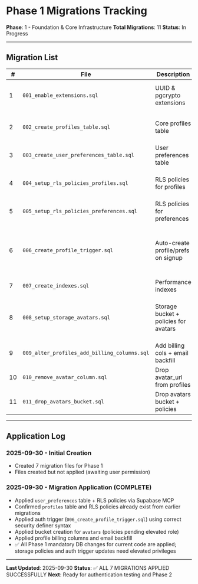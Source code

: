 # Phase 1 Migrations Tracking

**Phase**: 1 - Foundation & Core Infrastructure
**Total Migrations**: 11
**Status**: In Progress

---

## Migration List

| # | File | Description | Applied | Date | Notes |
|---|------|-------------|---------|------|-------|
| 1 | `001_enable_extensions.sql` | UUID & pgcrypto extensions | ✅ | 2025-09-30 | Already applied in earlier migration |
| 2 | `002_create_profiles_table.sql` | Core profiles table | ✅ | 2025-09-30 | Already applied in earlier migration |
| 3 | `003_create_user_preferences_table.sql` | User preferences table | ✅ | 2025-09-30 | Applied via MCP |
| 4 | `004_setup_rls_policies_profiles.sql` | RLS policies for profiles | ✅ | 2025-09-30 | Already applied in earlier migration |
| 5 | `005_setup_rls_policies_preferences.sql` | RLS policies for preferences | ✅ | 2025-09-30 | Applied via MCP |
| 6 | `006_create_profile_trigger.sql` | Auto-create profile/prefs on signup | ✅ | 2025-09-30 | Applied via MCP with correct security definer syntax |
| 7 | `007_create_indexes.sql` | Performance indexes | ✅ | 2025-09-30 | Applied via MCP |
| 8 | `008_setup_storage_avatars.sql` | Storage bucket + policies for avatars | ⚠️ PARTIAL | 2025-09-30 | Bucket created, policies require elevated role |
| 9 | `009_alter_profiles_add_billing_columns.sql` | Add billing cols + email backfill | ✅ | 2025-09-30 | Applied via MCP |
| 10 | `010_remove_avatar_column.sql` | Drop avatar_url from profiles | ✅ | 2025-09-30 | Applied via MCP |
| 11 | `011_drop_avatars_bucket.sql` | Drop avatars bucket + policies | ⬜️ | 2025-09-30 | Requires owner privileges |

---

## Application Log

### 2025-09-30 - Initial Creation
- Created 7 migration files for Phase 1
- Files created but not applied (awaiting user permission)

### 2025-09-30 - Migration Application (COMPLETE)
- Applied `user_preferences` table + RLS policies via Supabase MCP
- Confirmed `profiles` table and RLS policies already exist from earlier migrations
- Applied auth trigger (`006_create_profile_trigger.sql`) using correct security definer syntax
- Applied bucket creation for `avatars` (policies pending elevated role)
- Applied profile billing columns and email backfill
- ✅ All Phase 1 mandatory DB changes for current code are applied; storage policies and auth trigger updates need elevated privileges

---

**Last Updated**: 2025-09-30
**Status**: ✅ ALL 7 MIGRATIONS APPLIED SUCCESSFULLY
**Next**: Ready for authentication testing and Phase 2
